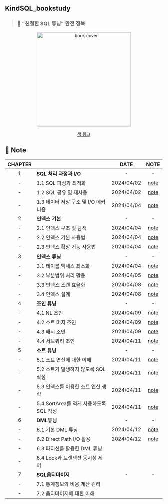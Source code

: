 ## KindSQL_bookstudy

> ### 📕 "친절한 SQL 튜닝" 완전 정복

<div align="center">
  <img src="https://image.yes24.com/goods/61254539/XL" alt="book cover" width="300"/>
  <br>
  
  [책 링크](https://www.yes24.com/Product/Goods/61254539)
</div>

## 🎊 Note

<div align="center">
  
|CHAPTER||DATE|NOTE|
| :--------: | :-----------|:---------------------------------------: |:------:|
|1|**SQL 처리 과정과 I/O**|-|-|
|-|1.1 SQL 파싱과 최적화|2024/04/02|[note](https://github.com/ChoiSeEun/KindSQL_bookstudy/blob/main/Chapter01/Ch1-1.%20SQL%20%ED%8C%8C%EC%8B%B1%EA%B3%BC%20%EC%B5%9C%EC%A0%81%ED%99%94.md)|
|-|1.2 SQL 공유 및 재사용|2024/04/02|[note](https://github.com/ChoiSeEun/KindSQL_bookstudy/blob/main/Chapter01/Ch1-2.%20SQL%20%EA%B3%B5%EC%9C%A0%20%EB%B0%8F%20%EC%9E%AC%EC%82%AC%EC%9A%A9.md)|
|-|1.3 데이터 저장 구조 및 I/O 메커니즘|2024/04/04|[note](https://github.com/ChoiSeEun/KindSQL_bookstudy/blob/main/Chapter01/Ch1-3.%20%EB%8D%B0%EC%9D%B4%ED%84%B0%20%EC%A0%80%EC%9E%A5%20%EA%B5%AC%EC%A1%B0%20%EB%B0%8F%20IO%20%EB%A9%94%EC%BB%A4%EB%8B%88%EC%A6%98.md)|
|2|**인덱스 기본**|-|-|
|-|2.1 인덱스 구조 및 탐색|2024/04/04|[note](https://github.com/ChoiSeEun/KindSQL_bookstudy/blob/main/Chapter02/Ch2-1.%20%EC%9D%B8%EB%8D%B1%EC%8A%A4%20%EA%B5%AC%EC%A1%B0%20%EB%B0%8F%20%ED%83%90%EC%83%89.md)|
|-|2.2 인덱스 기본 사용법|2024/04/04|[note](https://github.com/ChoiSeEun/KindSQL_bookstudy/blob/main/Chapter02/Ch2-2.%20%EC%9D%B8%EB%8D%B1%EC%8A%A4%20%EA%B8%B0%EB%B3%B8%20%EC%82%AC%EC%9A%A9%EB%B2%95.md)|
|-|2.3 인덱스 확장 기능 사용법|2024/04/04|[note](https://github.com/ChoiSeEun/KindSQL_bookstudy/blob/main/Chapter02/Ch2-3.%20%EC%9D%B8%EB%8D%B1%EC%8A%A4%20%ED%99%95%EC%9E%A5%EA%B8%B0%EB%8A%A5%20%EC%82%AC%EC%9A%A9%EB%B2%95.md)|
|3|**인덱스 튜닝**|-|-|
|-|3.1 테이블 액세스 최소화|2024/04/04|[note](https://github.com/ChoiSeEun/KindSQL_bookstudy/blob/main/Chapter03/Ch3-1.%20%ED%85%8C%EC%9D%B4%EB%B8%94%20%EC%95%A1%EC%84%B8%EC%8A%A4%20%EC%B5%9C%EC%86%8C%ED%99%94.md)|
|-|3.2 부분범위 처리 활용|2024/04/05|[note](https://github.com/ChoiSeEun/KindSQL_bookstudy/blob/main/Chapter03/Ch3-2.%20%EB%B6%80%EB%B6%84%EB%B2%94%EC%9C%84%20%EC%B2%98%EB%A6%AC%20%ED%99%9C%EC%9A%A9.md)|
|-|3.3 인덱스 스캔 효율화|2024/04/08|[note](https://github.com/ChoiSeEun/KindSQL_bookstudy/blob/main/Chapter03/Ch3-3.%20%EC%9D%B8%EB%8D%B1%EC%8A%A4%20%EC%8A%A4%EC%BA%94%20%ED%9A%A8%EC%9C%A8%ED%99%94.md)|
|-|3.4 인덱스 설계|2024/04/08|[note](https://github.com/ChoiSeEun/KindSQL_bookstudy/blob/main/Chapter03/Ch3-4.%20%EC%9D%B8%EB%8D%B1%EC%8A%A4%20%EC%84%A4%EA%B3%84.md)|
|4|**조인 튜닝**|-|-|
|-|4.1 NL 조인|2024/04/09|[note](https://github.com/ChoiSeEun/KindSQL_bookstudy/blob/main/Chapter04/Ch4-1.%20NL%EC%A1%B0%EC%9D%B8.md)|
|-|4.2 소트 머지 조인|2024/04/09|[note](https://github.com/ChoiSeEun/KindSQL_bookstudy/blob/main/Chapter04/Ch4-2.%20%EC%86%8C%ED%8A%B8%20%EB%A8%B8%EC%A7%80%20%EC%A1%B0%EC%9D%B8.md)|
|-|4.3 해시 조인|2024/04/09|[note](https://github.com/ChoiSeEun/KindSQL_bookstudy/blob/main/Chapter04/Ch4-3.%20%ED%95%B4%EC%8B%9C%20%EC%A1%B0%EC%9D%B8.md)|
|-|4.4 서브쿼리 조인|2024/04/11|[note](https://github.com/ChoiSeEun/KindSQL_bookstudy/blob/main/Chapter04/Ch4-4.%20%EC%84%9C%EB%B8%8C%EC%BF%BC%EB%A6%AC%20%EC%A1%B0%EC%9D%B8.md)|
|5|**소트 튜닝**|-|-|
|-|5.1 소트 연산에 대한 이해|2024/04/11|[note](https://github.com/ChoiSeEun/KindSQL_bookstudy/blob/main/Chapter05/Ch5-1.%20%EC%86%8C%ED%8A%B8%20%EC%97%B0%EC%82%B0%EC%97%90%20%EB%8C%80%ED%95%9C%20%EC%9D%B4%ED%95%B4.md)|
|-|5.2 소트가 발생하지 않도록 SQL 작성|2024/04/11|[note](https://github.com/ChoiSeEun/KindSQL_bookstudy/blob/main/Chapter05/Ch5-2.%20%EC%86%8C%ED%8A%B8%EA%B0%80%20%EB%B0%9C%EC%83%9D%ED%95%98%EC%A7%80%20%EC%95%8A%EB%8F%84%EB%A1%9D%20SQL%20%EC%9E%91%EC%84%B1.md)|
|-|5.3 인덱스를 이용한 소트 연산 생략|2024/04/11|[note](https://github.com/ChoiSeEun/KindSQL_bookstudy/blob/main/Chapter05/Ch5-3.%20%EC%9D%B8%EB%8D%B1%EC%8A%A4%EB%A5%BC%20%EC%9D%B4%EC%9A%A9%ED%95%9C%20%EC%86%8C%ED%8A%B8%20%EC%97%B0%EC%82%B0%20%EC%83%9D%EB%9E%B5.md)|
|-|5.4 SortArea를 적게 사용하도록 SQL 작성|2024/04/11|[note](https://github.com/ChoiSeEun/KindSQL_bookstudy/blob/main/Chapter05/Ch5-4.%20Sort%20Area%EB%A5%BC%20%EC%A0%81%EA%B2%8C%20%EC%82%AC%EC%9A%A9%ED%95%98%EB%8F%84%EB%A1%9D%20SQL%20%EC%9E%91%EC%84%B1.md)|
|6|**DML튜닝**|-|-|
|-|6.1 기본 DML 튜닝|2024/04/12|[note](https://github.com/ChoiSeEun/KindSQL_bookstudy/blob/main/Chapter06/Ch6-1.%20%EA%B8%B0%EB%B3%B8%20DML%20%ED%8A%9C%EB%8B%9D.md)|
|-|6.2 Direct Path I/O 활용|2024/04/12|[note](https://github.com/ChoiSeEun/KindSQL_bookstudy/blob/main/Chapter06/Ch6-2.%20Direct%20Path%20IO%20%ED%99%9C%EC%9A%A9.md)|
|-|6.3 파티션을 활용한 DML 튜닝|||
|-|6.4 Lock과 트랜잭션 동시성 제어|||
|7|**SQL옵티마이저**|-|-|
|-|7.1 통계정보와 비용 계산 원리|||
|-|7.2 옵티마이저에 대한 이해|||

</div>
